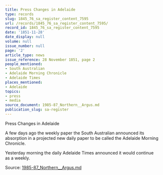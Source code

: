 ```yaml
---
title: Press Changes in Adelaide
type: records
slug: 1845_76_sa_register_content_7595
url: /records/1845_76_sa_register_content_7595/
record_id: 1845_76_sa_register_content_7595
date: '1851-11-28'
date_display: null
volume: null
issue_number: null
page: '2'
article_type: news
issue_reference: 28 November 1851, page 2
people_mentioned:
- South Australian
- Adelaide Morning Chronicle
- Adelaide Times
places_mentioned:
- Adelaide
topics:
- press
- media
source_document: 1985-87_Northern__Argus.md
publication_slug: sa-register
---
```


Press Changes in Adelaide

A few days ago the weekly paper the South Australian announced its absorption in a projected new daily paper to be called the Adelaide Morning Chronicle.

Yesterday morning the daily Adelaide Times announced it would continue as a weekly.

Source: [1985-87_Northern__Argus.md](/downloads/markdown/1985-87_Northern__Argus.md)
